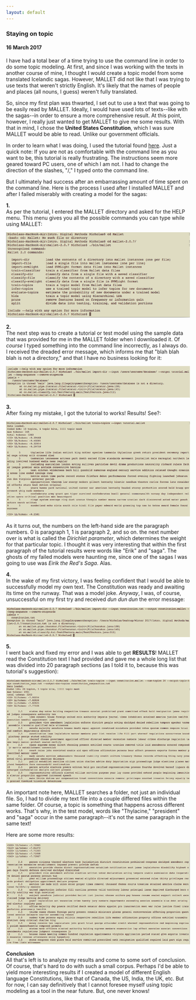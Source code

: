 ```yaml
---
layout: default
---
```

### Staying on topic
#### 16 March 2017

I have had a total bear of a time trying to use the command line in order to do some topic modeling. At first, and since I was working with the texts in another course of mine, I thought I would create a topic model from some translated Icelandic sagas. However, MALLET did not like that I was trying to use texts that weren't strictly English. It's likely that the names of people and places (all nouns, I guess) weren't fully translated.

So, since my first plan was thwarted, I set out to use a text that was going to be easily read by MALLET. Ideally, I would have used lots of texts--like with the sagas--in order to ensure a more comprehensive result. At this point, however, I really just wanted to get MALLET to give me some results. With that in mind, I chose the **United States Constitution**, which I was sure MALLET would be able to read. Unlike our government officials.

In order to learn what I was doing, I used the tutorial found [here](http://programminghistorian.org/lessons/topic-modeling-and-mallet). Just a quick note: If you are not as comfortable with the command line as you want to be, this tutorial is really frustrating. The instructions seem more geared toward PC users, one of which I am not. I had to change the direction of the slashes, "/," I typed onto the command line.

But I ultimately had success after an embarrassing amount of time spent on the command line. Here is the process I used after I installed MALLET and after I failed miserably with creating a model for the sagas:

**1.**  
As per the tutorial, I entered the MALLET directory and asked for the HELP menu. This menu gives you all the possible commands you can type while using MALLET:

<img src="images/TopicModeling1.png" alt="help menu"/>

**2.**  
The next step was to create a tutorial or test model using the sample data that was provided for me in the MALLET folder when I downloaded it. Of *course* I typed something into the command line incorrectly, as I always do. I received the dreaded error message, which informs me that "blah blah blah is not a directory," and that I have no business looking for it:

<img src="images/TopicModeling3.png" alt="tutorial model error"/>

**3.**  
After fixing my mistake, I got the tutorial to works! Results! See?:

<img src="images/TopicModeling4.png" alt="Tutorial model results"/>

As it turns out, the numbers on the left-hand side are the paragraph numbers. 0 is paragraph 1, 1 is paragraph 2, and so on. the next number over is what is called the *Dirichlet parameter*, which determines the weight for that particular topic. I  thought it was very interesting that within the first paragraph of the tutorial results were words like "Erik" and "saga". The ghosts of my failed models were haunting me, since one of the sagas I was going to use was *Eirik the Red's Saga*. Alas.

**4.**  
In the wake of my first victory, I was feeling confident that I would be able to successfully model my own text. The Constitution was ready and awaiting its time on the runway. That was a model joke. *Anyway*, I was, of course, unsuccessful on my first try and received *dun dun dun* the error message:

<img src="images/TopicModeling7.png" alt="Constitution model error"/>

**5.**  
I went back and fixed my error and I was able to get **RESULTS**! MALLET read the Constitution text I had provided and gave me a whole long list that was divided into 20 paragraph sections (as I told it to, because this was tutorial's suggestion):

<img src="images/TopicModeling8.png" alt="Constitution results"/>

An important note here, MALLET searches a folder, not just an individual file. So, I had to divide my text file into a couple differed files within the same folder. Of course, a topic is something that happens across different works. That's why, in the test model, words like "Thylacine," "president" and "saga" occur in the same paragraph--it's not the same paragraph in the same text!

Here are some more results:

<img src="images/TopicModeling10.png" alt="Constitution results 2"/>

**Conclusion**  
All that's left is to analyze my results and come to some sort of conclusion. Of course, that's hard to do with such a small corpus. Perhaps I'd be able to yield more interesting results if I created a model of different English language Constitutions, like that of Canada, the US, India, the UK, etc. But for now, I can say definitively that I cannot foresee myself using topic modeling as a tool in the near future. But, one never knows!
